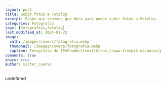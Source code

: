 ```yaml
---
layout: post
title: Subir fotos a Fotolog
excerpt: Pasos que tenemos que dara para poder subir fotos a Fotolog.
categories: Fotografia
tags: [fotografias,fotolog]
last_modified_at: 2024-01-23
image:
  path: /images/covers/fotografia.webp
  thumbnail: /images/covers/fotografia.webp
  caption: Fotografía de [PvProductions](https://www.freepik.es/autor/pvproductions)
comments: true
share: true
author: victor_cuervo
---
```

undefined
